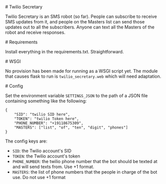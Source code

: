 <A name="toc1-0" title="Twilio Secretary" />
# Twilio Secretary

Twilio Secretary is an SMS robot (so far).  People can subscribe to receive SMS updates from it, and people on
the Masters list can send those updates out to all the subscribers. Anyone can text all the Masters of the
robot and receive responses.

<A name="toc1-7" title="Requirements" />
# Requirements

Install everything in the requirements.txt. Straightforward.

<A name="toc1-12" title="WSGI" />
# WSGI

No provision has been made for running as a WSGI script yet. The module that causes flask to run is
`twilio_secretary.web` which will need adaptation.

<A name="toc1-18" title="Config" />
# Config

Set the environment variable `SETTINGS_JSON` to the path of a JSON file containing something like the following:

    {
        "SID": "twilio SID here",
        "TOKEN": "twilio Token here",
        "PHONE_NUMBER": "+19118675309",
        "MASTERS": ["list", "of", "ten", "digit", "phones"]
    }

The config keys are:

* `SID`: the Twilio account's SID
* `TOKEN`: the Twilio account's token
* `PHONE_NUMBER`: the twilio phone number that the bot should be texted at and will send texts from. Use +1 format.
* `MASTERS`: the list of phone numbers that the people in charge of the bot use. Do not use +1 format
